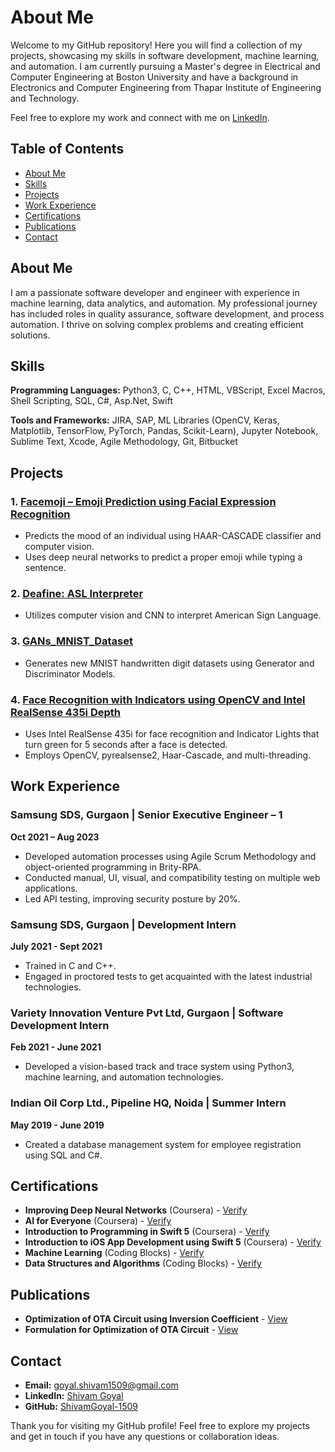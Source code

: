 # About Me

Welcome to my GitHub repository! Here you will find a collection of my projects, showcasing my skills in software development, machine learning, and automation. I am currently pursuing a Master's degree in Electrical and Computer Engineering at Boston University and have a background in Electronics and Computer Engineering from Thapar Institute of Engineering and Technology.

Feel free to explore my work and connect with me on [LinkedIn](https://linkedin.com/in/shivam-goyal-7061291b3).

## Table of Contents
- [About Me](#about-me)
- [Skills](#skills)
- [Projects](#projects)
- [Work Experience](#work-experience)
- [Certifications](#certifications)
- [Publications](#publications)
- [Contact](#contact)

## About Me
I am a passionate software developer and engineer with experience in machine learning, data analytics, and automation. My professional journey has included roles in quality assurance, software development, and process automation. I thrive on solving complex problems and creating efficient solutions.

## Skills
**Programming Languages:** Python3, C, C++, HTML, VBScript, Excel Macros, Shell Scripting, SQL, C#, Asp.Net, Swift

**Tools and Frameworks:** JIRA, SAP, ML Libraries (OpenCV, Keras, Matplotlib, TensorFlow, PyTorch, Pandas, Scikit-Learn), Jupyter Notebook, Sublime Text, Xcode, Agile Methodology, Git, Bitbucket

## Projects
### 1. [Facemoji – Emoji Prediction using Facial Expression Recognition](https://github.com/ShivamGoyal-1509/Facemoji)
- Predicts the mood of an individual using HAAR-CASCADE classifier and computer vision.
- Uses deep neural networks to predict a proper emoji while typing a sentence.

### 2. [Deafine: ASL Interpreter](https://github.com/ShivamGoyal-1509/Deafine)
- Utilizes computer vision and CNN to interpret American Sign Language.

### 3. [GANs_MNIST_Dataset](https://github.com/ShivamGoyal-1509/GANs_MNIST_Dataset)
- Generates new MNIST handwritten digit datasets using Generator and Discriminator Models.

### 4. [Face Recognition with Indicators using OpenCV and Intel RealSense 435i Depth](https://github.com/ShivamGoyal-1509/Face-Recognition)
- Uses Intel RealSense 435i for face recognition and Indicator Lights that turn green for 5 seconds after a face is detected.
- Employs OpenCV, pyrealsense2, Haar-Cascade, and multi-threading.

## Work Experience
### Samsung SDS, Gurgaon | Senior Executive Engineer – 1
**Oct 2021 – Aug 2023**
- Developed automation processes using Agile Scrum Methodology and object-oriented programming in Brity-RPA.
- Conducted manual, UI, visual, and compatibility testing on multiple web applications.
- Led API testing, improving security posture by 20%.

### Samsung SDS, Gurgaon | Development Intern
**July 2021 - Sept 2021**
- Trained in C and C++.
- Engaged in proctored tests to get acquainted with the latest industrial technologies.

### Variety Innovation Venture Pvt Ltd, Gurgaon | Software Development Intern
**Feb 2021 - June 2021**
- Developed a vision-based track and trace system using Python3, machine learning, and automation technologies.

### Indian Oil Corp Ltd., Pipeline HQ, Noida | Summer Intern
**May 2019 - June 2019**
- Created a database management system for employee registration using SQL and C#.

## Certifications
- **Improving Deep Neural Networks** (Coursera) - [Verify](http://coursera.org/verify/ZY9G8ZKE5RVS)
- **AI for Everyone** (Coursera) - [Verify](http://coursera.org/verify/U67L8M8S9GGM)
- **Introduction to Programming in Swift 5** (Coursera) - [Verify](http://coursera.org/verify/55G5CTQ2QYR4)
- **Introduction to iOS App Development using Swift 5** (Coursera) - [Verify](http://coursera.org/verify/DERCDHXPTPEK)
- **Machine Learning** (Coding Blocks) - [Verify](https://online.codingblocks.com/certificates/CBOL-54264-c52f)
- **Data Structures and Algorithms** (Coding Blocks) - [Verify](https://online.codingblocks.com/app/certificates/CBOL-24710-6c8e)

## Publications
- **Optimization of OTA Circuit using Inversion Coefficient** - [View](http://www.ijrar.org/viewfull.php?p_id=IJRAR19K5115)
- **Formulation for Optimization of OTA Circuit** - [View](http://www.ijrar.org/viewfull.php?p_id=IJRAR19K5614)

## Contact
- **Email:** goyal.shivam1509@gmail.com
- **LinkedIn:** [Shivam Goyal](https://linkedin.com/in/shivam-goyal-7061291b3)
- **GitHub:** [ShivamGoyal-1509](https://github.com/ShivamGoyal-1509)

Thank you for visiting my GitHub profile! Feel free to explore my projects and get in touch if you have any questions or collaboration ideas.
